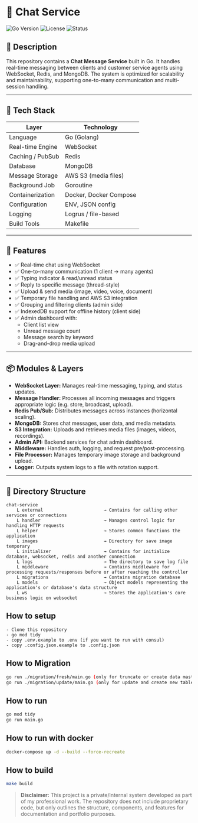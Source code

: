 # 🧩 Chat Service
![Go Version](https://img.shields.io/badge/go-1.20+-blue)
![License](https://img.shields.io/badge/license-private-lightgrey)
![Status](https://img.shields.io/badge/status-active-brightgreen)

## 📝 Description

This repository contains a **Chat Message Service** built in Go. It handles real-time messaging between clients and customer service agents using WebSocket, Redis, and MongoDB. The system is optimized for scalability and maintainability, supporting one-to-many communication and multi-session handling.

---

## 🧪 Tech Stack

| Layer               | Technology             |
|---------------------|------------------------|
| Language            | Go (Golang)            |
| Real-time Engine    | WebSocket              |
| Caching / PubSub    | Redis                  |
| Database            | MongoDB                |
| Message Storage     | AWS S3 (media files)   |
| Background Job      | Goroutine              |
| Containerization    | Docker, Docker Compose |
| Configuration       | ENV, JSON config       |
| Logging             | Logrus / file-based    |
| Build Tools         | Makefile               |

---

## 🚀 Features

- ✅ Real-time chat using WebSocket
- ✅ One-to-many communication (1 client → many agents)
- ✅ Typing indicator & read/unread status
- ✅ Reply to specific message (thread-style)
- ✅ Upload & send media (image, video, voice, document)
- ✅ Temporary file handling and AWS S3 integration
- ✅ Grouping and filtering clients (admin side)
- ✅ IndexedDB support for offline history (client side)
- ✅ Admin dashboard with:
  - Client list view
  - Unread message count
  - Message search by keyword
  - Drag-and-drop media upload

---

## 📦 Modules & Layers

- **WebSocket Layer:** Manages real-time messaging, typing, and status updates.
- **Message Handler:** Processes all incoming messages and triggers appropriate logic (e.g. store, broadcast, upload).
- **Redis Pub/Sub:** Distributes messages across instances (horizontal scaling).
- **MongoDB:** Stores chat messages, user data, and media metadata.
- **S3 Integration:** Uploads and retrieves media files (images, videos, recordings).
- **Admin API:** Backend services for chat admin dashboard.
- **Middleware:** Handles auth, logging, and request pre/post-processing.
- **File Processor:** Manages temporary image storage and background upload.
- **Logger:** Outputs system logs to a file with rotation support.

---

## 📁 Directory Structure

```
chat-service
    L external                       → Contains for calling other services or connections
    L handler                        → Manages control logic for handling HTTP requests
    L helper                         → Stores common functions the application
    L images                         → Directory for save image temporary
    L initializer                    → Contains for initialize database, websocket, redis and another connection
    L logs                           → The directory to save log file
    L middleware                     → Contains middleware for processing requests/responses before or after reaching the controller
    L migrations                     → Contains migration database
    L models                         → Object models representing the application's or database's data structure
    L ws                             → Stores the application's core business logic on websocket
```
## How to setup

```
- Clone this repository
- go mod tidy
- copy .env.example to .env (if you want to run with consul)
- copy .config.json.example to .config.json
```

## How to Migration

```bash
go run ./migration/fresh/main.go (only for truncate or create data master)
go run ./migration/update/main.go (only for update and create new table and column)
```
## How to run

```bash
go mod tidy
go run main.go
```

## How to run with docker

```bash
docker-compose up -d --build --force-recreate
```

## How to build
```bash
make build
```

> **Disclaimer:** This project is a private/internal system developed as part of my professional work. The repository does not include proprietary code, but only outlines the structure, components, and features for documentation and portfolio purposes.

